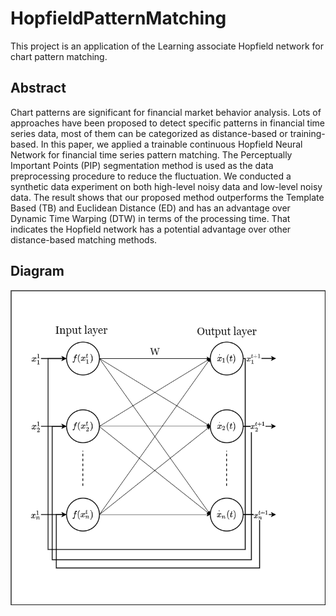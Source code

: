 # HopfieldPatternMatching
This project is an application of the Learning associate Hopfield network for chart pattern matching.

[PDF]: https://www.mdpi.com/2076-3417/11/9/3876



## Abstract

Chart patterns are significant for financial market behavior analysis. Lots of approaches have been proposed to detect specific patterns in financial time series data, most of them can be categorized as distance-based or training-based. In this paper, we applied a trainable continuous Hopfield Neural Network for financial time series pattern matching. The Perceptually Important Points (PIP) segmentation method is used as the data preprocessing procedure to reduce the fluctuation. We conducted a synthetic data experiment on both high-level noisy data and low-level noisy data. The result shows that our proposed method outperforms the Template Based (TB) and Euclidean Distance (ED) and has an advantage over Dynamic Time Warping (DTW) in terms of the processing time. That indicates the Hopfield network has a potential advantage over other distance-based matching methods.

## Diagram

<img src="README.assets/LAHN.png" alt="LAHN" style="zoom: 67%;" />
